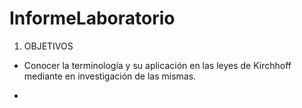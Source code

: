 # InformeLaboratorio


1. OBJETIVOS
 
  * Conocer la terminología y su aplicación en las leyes de Kirchhoff mediante en investigación de las mismas.
 
 *



